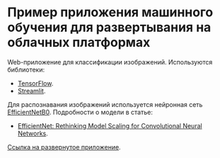 # Пример приложения машинного обучения для развертывания на облачных платформах

Web-приложение для классификации изображений. Используются библиотеки:

- [TensorFlow](https://www.tensorflow.org/).
- [Streamlit](https://streamlit.io/).

Для распознавания изображений используется нейронная сеть [EfficientNetB0](https://keras.io/api/applications/efficientnet/#efficientnetb0-function). Подробности о модели в статье:

- [EfficientNet: Rethinking Model Scaling for Convolutional Neural Networks](https://arxiv.org/abs/1905.11946).

[Ссылка на развернутое приложение](https://urfu-data-analysis-example.streamlit.app).
